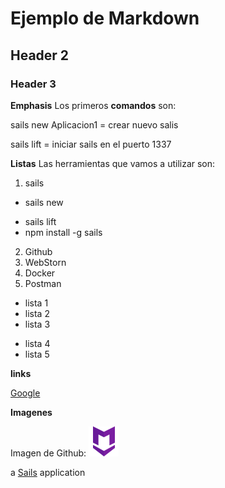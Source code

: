 # Ejemplo de Markdown
## Header 2
### Header 3
**Emphasis**
Los primeros **comandos** son:


sails new Aplicacion1 = crear nuevo salis

sails lift = iniciar sails en el puerto 1337

**Listas**
Las herramientas que vamos a utilizar son:
1. sails
  * sails new
  - sails lift
  - npm install -g sails
2. Github
3. WebStorn
4. Docker
5. Postman
- lista 1
- lista 2
- lista 3
* lista 4
* lista 5

**links**

[Google](https://www.google.com)

**Imagenes**

Imagen de Github: 
![imagen de Github](https://github.com/adam-p/markdown-here/raw/master/src/common/images/icon48.png "Logo Title Text 1")


a [Sails](http://sailsjs.org) application


